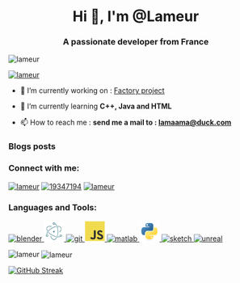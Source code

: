 <h1 align="center">Hi 👋, I'm @Lameur</h1>
<h3 align="center">A passionate developer from France</h3>

<p align="left"> <img src="https://komarev.com/ghpvc/?username=lameur&label=Profile%20views&color=ff0000&style=plastic" alt="lameur" /> </p>

<p align="left"> <a href="https://github.com/ryo-ma/github-profile-trophy"><img src="https://github-profile-trophy.vercel.app/?username=lameur" alt="lameur" /></a> </p>

- 🔭 I’m currently working on : [Factory project](https://github.com/Lameur/Factory-Project)

- 🌱 I’m currently learning **C++, Java and HTML**

- 📫 How to reach me : **send me a mail to : lamaama@duck.com**

### Blogs posts
<!-- BLOG-POST-LIST:START -->
<!-- BLOG-POST-LIST:END -->

<h3 align="left">Connect with me:</h3>
<p align="left">
<a href="https://dev.to/lameur" target="blank"><img align="center" src="https://raw.githubusercontent.com/rahuldkjain/github-profile-readme-generator/master/src/images/icons/Social/devto.svg" alt="lameur" height="30" width="40" /></a>
<a href="https://stackoverflow.com/users/19347194" target="blank"><img align="center" src="https://raw.githubusercontent.com/rahuldkjain/github-profile-readme-generator/master/src/images/icons/Social/stack-overflow.svg" alt="19347194" height="30" width="40" /></a>
<a href="https://codesandbox.com/lameur" target="blank"><img align="center" src="https://raw.githubusercontent.com/rahuldkjain/github-profile-readme-generator/master/src/images/icons/Social/codesandbox.svg" alt="lameur" height="30" width="40" /></a>
</p>

<h3 align="left">Languages and Tools:</h3>
<p align="left"> <a href="https://www.blender.org/" target="_blank" rel="noreferrer"> <img src="https://download.blender.org/branding/community/blender_community_badge_white.svg" alt="blender" width="40" height="40"/> </a> <a href="https://www.electronjs.org" target="_blank" rel="noreferrer"> <img src="https://raw.githubusercontent.com/devicons/devicon/master/icons/electron/electron-original.svg" alt="electron" width="40" height="40"/> </a> <a href="https://git-scm.com/" target="_blank" rel="noreferrer"> <img src="https://www.vectorlogo.zone/logos/git-scm/git-scm-icon.svg" alt="git" width="40" height="40"/> </a> <a href="https://developer.mozilla.org/en-US/docs/Web/JavaScript" target="_blank" rel="noreferrer"> <img src="https://raw.githubusercontent.com/devicons/devicon/master/icons/javascript/javascript-original.svg" alt="javascript" width="40" height="40"/> </a> <a href="https://www.mathworks.com/" target="_blank" rel="noreferrer"> <img src="https://upload.wikimedia.org/wikipedia/commons/2/21/Matlab_Logo.png" alt="matlab" width="40" height="40"/> </a> <a href="https://www.python.org" target="_blank" rel="noreferrer"> <img src="https://raw.githubusercontent.com/devicons/devicon/master/icons/python/python-original.svg" alt="python" width="40" height="40"/> </a> <a href="https://www.sketch.com/" target="_blank" rel="noreferrer"> <img src="https://www.vectorlogo.zone/logos/sketchapp/sketchapp-icon.svg" alt="sketch" width="40" height="40"/> </a> <a href="https://unrealengine.com/" target="_blank" rel="noreferrer"> <img src="https://raw.githubusercontent.com/kenangundogan/fontisto/036b7eca71aab1bef8e6a0518f7329f13ed62f6b/icons/svg/brand/unreal-engine.svg" alt="unreal" width="40" height="40"/> </a> </p>

<p><img align="left" src="https://github-readme-stats.vercel.app/api/top-langs?username=lameur&show_icons=true&theme=dark&locale=en&layout=compact" alt="lameur" /></p>

<p>&nbsp;<img align="center" src="https://github-readme-stats.vercel.app/api?username=lameur&show_icons=true&theme=dark&locale=fr" alt="lameur" /></p>

[![GitHub Streak](https://streak-stats.demolab.com?user=Lameur&theme=dark&locale=fr&background=60%2CEB0000%2C000000&sideNums=FFFFFF&border=636363&fire=EBAF0C&ring=000000&currStreakNum=FFFFFF&stroke=FFFFFF&currStreakLabel=FFFFFFE2&dates=FFFFFF7C)](https://git.io/streak-stats)
